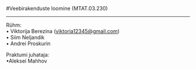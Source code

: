 #Veebirakenduste loomine (MTAT.03.230)
***

Rühm:    
•  Viktorija Berezina (viktoria12345@gmail.com)   
•  Siim Neljandik   
•  Andrei Proskurin


Praktumi juhataja:   
•Aleksei Mahhov
